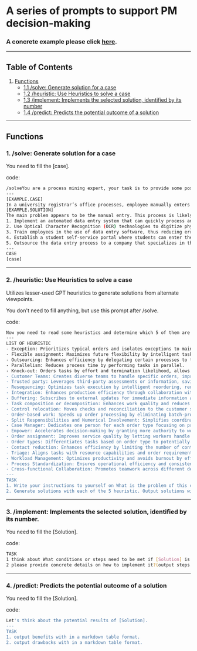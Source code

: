 # A series of prompts to support PM decision-making

### A concrete example please click [here](https://chat.openai.com/share/1615a842-35f0-4cf5-b72a-d9312bc7499e).

---
## Table of Contents

1. [Functions](#functions)
   - [1.1 /solve: Generate solution for a case](#solve)
   - [1.2 /heuristic: Use Heuristics to solve a case](#heuristic)
   - [1.3 /implement: Implements the selected solution, identified by its number](#implement)
   - [1.4 /predict: Predicts the potential outcome of a solution](#predict)
---
## Functions
### 1. /solve: Generate solution for a case

You need to fill the [case].

code:
```bash
/solveYou are a process mining expert, your task is to provide some possible redesign ideas based on CASE, please follow the EXAMPLE below, and give some redesign ideas for the CASE I gave.
---
[EXAMPLE.CASE]
In a university registrar’s office processes, employee manually enters students’ data into the system. Which lead to long processing times.
[EXAMPLE.SOLUTION]
The main problem appears to be the manual entry. This process is likely causing significant delays due to the laborious nature of manual data entry. The solution should focus on improving the efficiency of the data entry process. I will provide 6 possible redesign solutions for this case:
1. Implement an automated data entry system that can quickly process and upload large quantities of student data.
2. Use Optical Character Recognition (OCR) technologies to digitize physical student documents.
3. Train employees in the use of data entry software, thus reducing errors and increasing speed.
4. Establish a student self-service portal where students can enter their own data, reducing the workload on office staff.
5. Outsource the data entry process to a company that specializes in this field.
---
CASE
[case]
```

---
### 2. /heuristic: Use Heuristics to solve a case

Utilizes lesser-used GPT heuristics to generate solutions from alternate viewpoints.

You don't need to fill anything, but use this prompt after /solve.

code:

```bash
Now you need to read some heuristics and determine which 5 of them are most applicable for the case.
---
LIST OF HEURISTIC
- Exception: Prioritizes typical orders and isolates exceptions to maintain normal operations.
- Flexible assignment: Maximizes future flexibility by intelligent task assignment among resources.
- Outsourcing: Enhances efficiency by delegating certain processes to third parties.
- Parallelism: Reduces process time by performing tasks in parallel.
- Knock-out: Orders tasks by effort and termination likelihood, allows early process termination if conditions aren't met.
- Customer Teams: Creates diverse teams to handle specific orders, improving operational flexibility.
- Trusted party: Leverages third-party assessments or information, saving verification efforts.
- Resequencing: Optimizes task execution by intelligent reordering, reducing setup times.
- Integration: Enhances production efficiency through collaboration with customers or suppliers.
- Buffering: Subscribes to external updates for immediate information availability.
- Task composition or decomposition: Enhances work quality and reduces setup times by smart task composition or decomposition.
- Control relocation: Moves checks and reconciliation to the customer side to simplify business operations.
- Order-based work: Speeds up order processing by eliminating batch-processing and periodic activities.
- Split Responsibilities and Numerical Involvement: Simplifies coordination and minimizes conflicts by reducing involved parties.
- Case Manager: Dedicates one person for each order type focusing on process management.
- Empower: Accelerates decision-making by granting more authority to workers.
- Order assignment: Improves service quality by letting workers handle as many steps as possible for an order.
- Order types: Differentiates tasks based on order type to potentially establish new processes.
- Contact reduction: Enhances efficiency by limiting the number of contacts.
- Triage: Aligns tasks with resource capabilities and order requirements.
- Workload Management: Optimizes productivity and avoids burnout by effective task distribution.
- Process Standardization: Ensures operational efficiency and consistency through standardized processes.
- Cross-functional Collaboration: Promotes teamwork across different departments towards a shared goal.
---
TASK
1. Write your instructions to yourself on What is the problem of this case, which 5 heuristics most applicable for solving this problem.
2. Generate solutions with each of the 5 heuristic. Output solutions with number and applied heuristic in a markdown table format.
```

---
### 3. /implement: Implements the selected solution, identified by its number.

You need to fill the [Solution].

code:
```bash
TASK
1 think about What conditions or steps need to be met if [Solution] is to be put into practice.
2 please provide concrete details on how to implement it?(output steps with number in a markdown table format)
```

---
### 4. /predict: Predicts the potential outcome of a solution

You need to fill the [Solution].

code:
```bash
Let's think about the potential results of [Solution].
---
TASK
1. output benefits with in a markdown table format.
2. output drawbacks with in a markdown table format.
```
